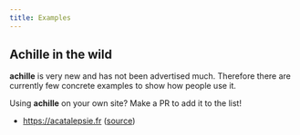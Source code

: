 ```yaml
---
title: Examples
---
```


## Achille in the wild

**achille** is very new and has not been advertised much.
Therefore there are currently few concrete examples to show how people use it.

Using **achille** on your own site? Make a PR to add it to the list!

- https://acatalepsie.fr ([source](https://github.com/flupe/site))
